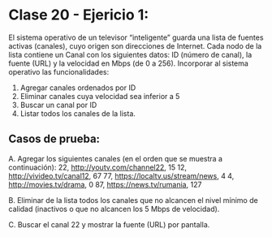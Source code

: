 # Clase 20 - Ejericio 1:
El sistema operativo de un televisor “inteligente” guarda una lista de fuentes activas (canales), cuyo origen son direcciones de Internet. Cada nodo de la lista contiene un Canal con los siguientes datos: ID (número de canal), la fuente (URL) y la velocidad en Mbps (de 0 a 256). Incorporar al sistema operativo las funcionalidades:
1. Agregar canales ordenados por ID
2. Eliminar canales cuya velocidad sea inferior a 5
3. Buscar un canal por ID
4. Listar todos los canales de la lista.

## Casos de prueba:
A. Agregar los siguientes canales (en el orden que se muestra a continuación):
22, http://youtv.com/channel22, 15
12, http://vivideo.tv/canal12, 67
77, https://localtv.us/stream/news, 4
4, http://movies.tv/drama, 0
87, https://news.tv/rumania, 127

B. Eliminar de la lista todos los canales que no alcancen el nivel mínimo de calidad (inactivos o que no alcancen los 5 Mbps de velocidad).

C. Buscar el canal 22 y mostrar la fuente (URL) por pantalla.